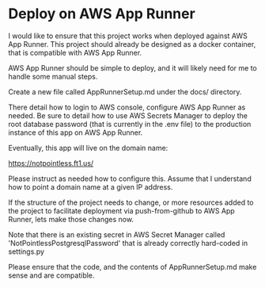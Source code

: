 Deploy on AWS App Runner
=========================

I would like to ensure that this project works when deployed against AWS App Runner.
This project should already be designed as a docker container, that is compatible with AWS App Runner.

AWS App Runner should be simple to deploy, and it will likely need for me to handle some manual steps.

Create a new file called AppRunnerSetup.md under the docs/ directory.

There detail how to login to AWS console, configure AWS App Runner as needed.
Be sure to detail how to use AWS Secrets Manager to deploy the root database password (that is currently in the .env file)
to the production instance of this app on AWS App Runner.

Eventually, this app will live on the domain name:

https://notpointless.ft1.us/

Please instruct as needed how to configure this. Assume that I understand how to point a domain name at a given IP address.

If the structure of the project needs to change, or more resources added to the project to facilitate deployment via push-from-github to AWS App Runner, lets make those changes now.

Note that there is an existing secret in AWS Secret Manager called 'NotPointlessPostgresqlPassword' that is already correctly hard-coded in settings.py

Please ensure that the code, and the contents of AppRunnerSetup.md make sense and are compatible.

